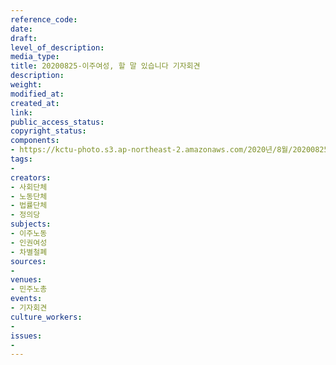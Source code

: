 ```yaml
---
reference_code: 
date: 
draft: 
level_of_description: 
media_type: 
title: 20200825-이주여성, 할 말 있습니다 기자회견
description: 
weight: 
modified_at: 
created_at: 
link: 
public_access_status: 
copyright_status: 
components:
- https://kctu-photo.s3.ap-northeast-2.amazonaws.com/2020년/8월/20200825-이주여성,+할+말+있습니다+기자회견/WW1D6099.jpg
tags:
- 
creators:
- 사회단체
- 노동단체
- 법률단체
- 정의당
subjects:
- 이주노동
- 인권여성
- 차별철폐
sources:
- 
venues:
- 민주노총
events:
- 기자회견
culture_workers:
- 
issues:
- 
---
```

